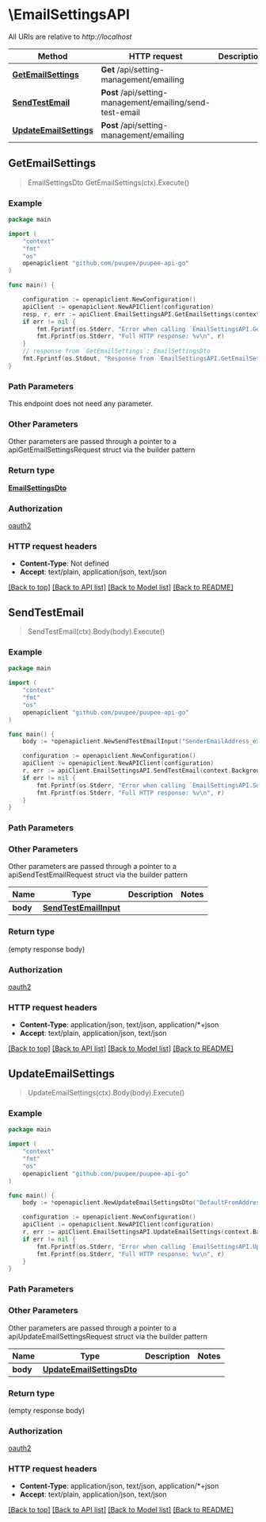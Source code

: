 # \EmailSettingsAPI

All URIs are relative to *http://localhost*

Method | HTTP request | Description
------------- | ------------- | -------------
[**GetEmailSettings**](EmailSettingsAPI.md#GetEmailSettings) | **Get** /api/setting-management/emailing | 
[**SendTestEmail**](EmailSettingsAPI.md#SendTestEmail) | **Post** /api/setting-management/emailing/send-test-email | 
[**UpdateEmailSettings**](EmailSettingsAPI.md#UpdateEmailSettings) | **Post** /api/setting-management/emailing | 



## GetEmailSettings

> EmailSettingsDto GetEmailSettings(ctx).Execute()



### Example

```go
package main

import (
	"context"
	"fmt"
	"os"
	openapiclient "github.com/puupee/puupee-api-go"
)

func main() {

	configuration := openapiclient.NewConfiguration()
	apiClient := openapiclient.NewAPIClient(configuration)
	resp, r, err := apiClient.EmailSettingsAPI.GetEmailSettings(context.Background()).Execute()
	if err != nil {
		fmt.Fprintf(os.Stderr, "Error when calling `EmailSettingsAPI.GetEmailSettings``: %v\n", err)
		fmt.Fprintf(os.Stderr, "Full HTTP response: %v\n", r)
	}
	// response from `GetEmailSettings`: EmailSettingsDto
	fmt.Fprintf(os.Stdout, "Response from `EmailSettingsAPI.GetEmailSettings`: %v\n", resp)
}
```

### Path Parameters

This endpoint does not need any parameter.

### Other Parameters

Other parameters are passed through a pointer to a apiGetEmailSettingsRequest struct via the builder pattern


### Return type

[**EmailSettingsDto**](EmailSettingsDto.md)

### Authorization

[oauth2](../README.md#oauth2)

### HTTP request headers

- **Content-Type**: Not defined
- **Accept**: text/plain, application/json, text/json

[[Back to top]](#) [[Back to API list]](../README.md#documentation-for-api-endpoints)
[[Back to Model list]](../README.md#documentation-for-models)
[[Back to README]](../README.md)


## SendTestEmail

> SendTestEmail(ctx).Body(body).Execute()



### Example

```go
package main

import (
	"context"
	"fmt"
	"os"
	openapiclient "github.com/puupee/puupee-api-go"
)

func main() {
	body := *openapiclient.NewSendTestEmailInput("SenderEmailAddress_example", "TargetEmailAddress_example", "Subject_example") // SendTestEmailInput |  (optional)

	configuration := openapiclient.NewConfiguration()
	apiClient := openapiclient.NewAPIClient(configuration)
	r, err := apiClient.EmailSettingsAPI.SendTestEmail(context.Background()).Body(body).Execute()
	if err != nil {
		fmt.Fprintf(os.Stderr, "Error when calling `EmailSettingsAPI.SendTestEmail``: %v\n", err)
		fmt.Fprintf(os.Stderr, "Full HTTP response: %v\n", r)
	}
}
```

### Path Parameters



### Other Parameters

Other parameters are passed through a pointer to a apiSendTestEmailRequest struct via the builder pattern


Name | Type | Description  | Notes
------------- | ------------- | ------------- | -------------
 **body** | [**SendTestEmailInput**](SendTestEmailInput.md) |  | 

### Return type

 (empty response body)

### Authorization

[oauth2](../README.md#oauth2)

### HTTP request headers

- **Content-Type**: application/json, text/json, application/*+json
- **Accept**: text/plain, application/json, text/json

[[Back to top]](#) [[Back to API list]](../README.md#documentation-for-api-endpoints)
[[Back to Model list]](../README.md#documentation-for-models)
[[Back to README]](../README.md)


## UpdateEmailSettings

> UpdateEmailSettings(ctx).Body(body).Execute()



### Example

```go
package main

import (
	"context"
	"fmt"
	"os"
	openapiclient "github.com/puupee/puupee-api-go"
)

func main() {
	body := *openapiclient.NewUpdateEmailSettingsDto("DefaultFromAddress_example", "DefaultFromDisplayName_example") // UpdateEmailSettingsDto |  (optional)

	configuration := openapiclient.NewConfiguration()
	apiClient := openapiclient.NewAPIClient(configuration)
	r, err := apiClient.EmailSettingsAPI.UpdateEmailSettings(context.Background()).Body(body).Execute()
	if err != nil {
		fmt.Fprintf(os.Stderr, "Error when calling `EmailSettingsAPI.UpdateEmailSettings``: %v\n", err)
		fmt.Fprintf(os.Stderr, "Full HTTP response: %v\n", r)
	}
}
```

### Path Parameters



### Other Parameters

Other parameters are passed through a pointer to a apiUpdateEmailSettingsRequest struct via the builder pattern


Name | Type | Description  | Notes
------------- | ------------- | ------------- | -------------
 **body** | [**UpdateEmailSettingsDto**](UpdateEmailSettingsDto.md) |  | 

### Return type

 (empty response body)

### Authorization

[oauth2](../README.md#oauth2)

### HTTP request headers

- **Content-Type**: application/json, text/json, application/*+json
- **Accept**: text/plain, application/json, text/json

[[Back to top]](#) [[Back to API list]](../README.md#documentation-for-api-endpoints)
[[Back to Model list]](../README.md#documentation-for-models)
[[Back to README]](../README.md)


